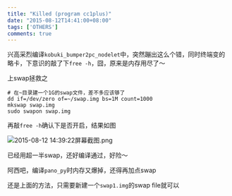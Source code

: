 ```yaml
---
title: "Killed (program cc1plus)"
date: "2015-08-12T14:41:00+08:00"
tags: ['OTHERS']
comments: true
---
```



兴高采烈编译`kobuki_bumper2pc_nodelet`中，突然蹦出这么个错，同时终端变的略卡，下意识的敲了下`free -h`，囧，原来是内存用尽了～

上swap拯救之

    # 在~目录建一个1G的swap文件，差不多应该够了
    dd if=/dev/zero of=~/swap.img bs=1M count=1000
    mkswap swap.img
    sudo swapon swap.img

再敲`free -h`确认下是否开启，结果如图

![2015-08-12 14:39:22屏幕截图.png](https://blog-1253877569.cos.ap-chengdu.myqcloud.com/ext/2015/08/1834023921.png_xyz)

已经用超一半swap，还好编译通过，好险～

阿西吧，编译`pano_py`时内存又爆掉，还得再加点swap

还是上面的方法，只需要新建一个`swap1.img`的swap file就可以
